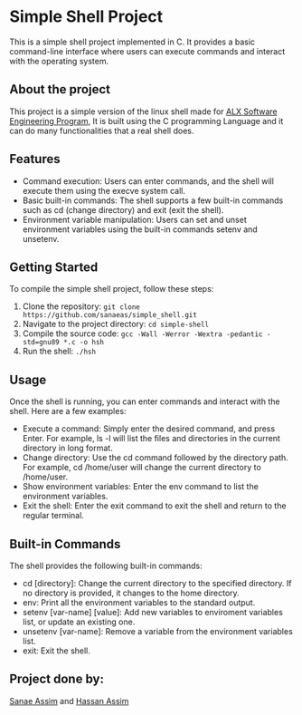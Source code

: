 # Simple Shell Project
This is a simple shell project implemented in C. It provides a basic command-line interface where users can execute commands and interact with the operating system.

## About the project
This project is a simple version of the linux shell made for [ALX Software Engineering Program](https://www.alxafrica.com/software-engineering-2022), It is built using the C programming Language and it can do many functionalities that a real shell does.

## Features
- Command execution: Users can enter commands, and the shell will execute them using the execve system call.
- Basic built-in commands: The shell supports a few built-in commands such as cd (change directory) and exit (exit the shell).
- Environment variable manipulation: Users can set and unset environment variables using the built-in commands setenv and unsetenv.

## Getting Started
To compile the simple shell project, follow these steps:

1. Clone the repository: `git clone https://github.com/sanaeas/simple_shell.git`
2. Navigate to the project directory: `cd simple-shell`
3. Compile the source code: `gcc -Wall -Werror -Wextra -pedantic -std=gnu89 *.c -o hsh`
4. Run the shell: `./hsh`

## Usage
Once the shell is running, you can enter commands and interact with the shell. Here are a few examples:

- Execute a command: Simply enter the desired command, and press Enter. For example, ls -l will list the files and directories in the current directory in long format.
- Change directory: Use the cd command followed by the directory path. For example, cd /home/user will change the current directory to /home/user.
- Show environment variables: Enter the env command to list the environment variables.
- Exit the shell: Enter the exit command to exit the shell and return to the regular terminal.

## Built-in Commands
The shell provides the following built-in commands:

- cd [directory]: Change the current directory to the specified directory. If no directory is provided, it changes to the home directory.
- env: Print all the environment variables to the standard output.
- setenv [var-name] [value]: Add new variables to enviroment variables list, or update an existing one.
- unsetenv [var-name]: Remove a variable from the environment variables list.
- exit: Exit the shell.

## Project done by:
[Sanae Assim](https://github.com/sanaeas/) and [Hassan Assim](https://github.com/ASSIMv3/)

